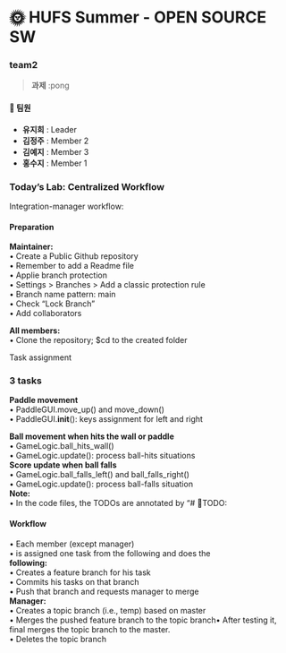 # 🌞 HUFS Summer - OPEN SOURCE SW
### team2

> **과제** :pong

#### 👥 팀원
- **유지희** : Leader
- **김정주** : Member 2
- **김예지** : Member 3 
- **홍수지** : Member 1

### Today’s Lab: Centralized Workflow
Integration-manager workflow:<br />
#### Preparation<br />
**Maintainer:**<br />
• Create a Public Github repository<br />
• Remember to add a Readme file<br />
• Applie branch protection<br />
• Settings > Branches > Add a classic protection rule<br />
• Branch name pattern: main<br />
• Check “Lock Branch”<br />
• Add collaborators<br />

**All members:**<br />
• Clone the repository; $cd to the created folder<br />

Task assignment<br />
### 3 tasks<br />
**Paddle movement**<br />
• PaddleGUI.move_up() and move_down()<br />
• PaddleGUI.__init__(): keys assignment for left and right<br />

**Ball movement when hits the wall or paddle**<br />
• GameLogic.ball_hits_wall()<br />
• GameLogic.update(): process ball-hits situations<br />
**Score update when ball falls**<br />
• GameLogic.ball_falls_left() and ball_falls_right()<br />
• GameLogic.update(): process ball-falls situation<br />
**Note:**<br />
• In the code files, the TODOs are annotated by “# TODO:<br />

#### Workflow<br />
• Each member (except manager)<br />
• is assigned one task from the following and does the<br />
**following:**<br />
• Creates a feature branch for his task<br />
• Commits his tasks on that branch<br />
• Push that branch and requests manager to merge<br />
**Manager:**<br />
• Creates a topic branch (i.e., temp) based on master<br />
• Merges the pushed feature branch to the topic branch• After testing it, final merges the topic branch to the
master.<br />
• Deletes the topic branch
